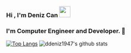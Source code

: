 ### Hi , I'm Deniz Can  <img src = "https://raw.githubusercontent.com/MartinHeinz/MartinHeinz/master/wave.gif" width = "30px">
### I'm Computer Engineer and Developer. :robot: 
[![Top Langs](https://github-readme-stats.vercel.app/api/top-langs/?username=ddeniz1947)](https://github.com/anuraghazra/github-readme-stats)
![ddeniz1947's github stats](https://github-readme-stats.vercel.app/api?username=ddeniz1947&show_icons=true&bg_color=#000000)
<!--
**ddeniz1947/ddeniz1947** is a ✨ _special_ ✨ repository because its `README.md` (this file) appears on your GitHub profile.

Here are some ideas to get you started:

- 🔭 I’m currently working on ...
- 🌱 I’m currently learning ...
- 👯 I’m looking to collaborate on ...
- 🤔 I’m looking for help with ...
- 💬 Ask me about ...
- 📫 How to reach me: ...
- 😄 Pronouns: ...
- ⚡ Fun fact: ...
-->
